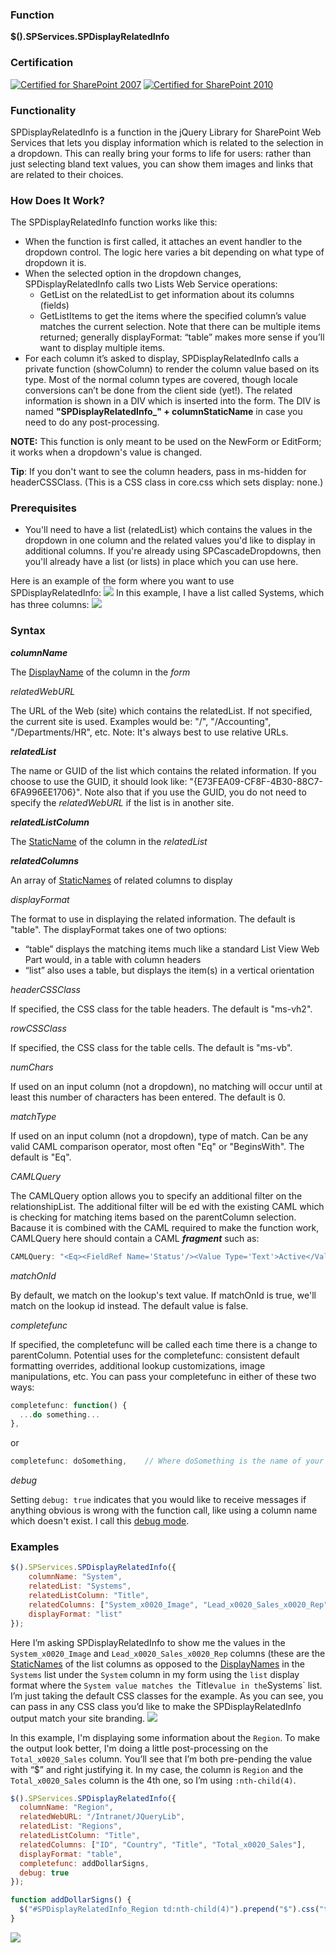 ### Function

**$().SPServices.SPDisplayRelatedInfo**

### Certification

[![Certified for SharePoint 2007](/docs/img/sp2007-cert.jpg)](/docs/glossary/index.md#Certification) [![Certified for SharePoint 2010](/docs/img/sp2010-cert.jpg "Certified for SharePoint 2010")](/docs/glossary/index.md#Certification)

### Functionality

SPDisplayRelatedInfo is a function in the jQuery Library for SharePoint Web Services that lets you display information which is related to the selection in a dropdown. This can really bring your forms to life for users: rather than just selecting bland text values, you can show them images and links that are related to their choices.

### How Does It Work?

The SPDisplayRelatedInfo function works like this:

*   When the function is first called, it attaches an event handler to the dropdown control. The logic here varies a bit depending on what type of dropdown it is.
*   When the selected option in the dropdown changes, SPDisplayRelatedInfo calls two Lists Web Service operations:
    *   GetList on the relatedList to get information about its columns (fields)
    *   GetListItems to get the items where the specified column’s value matches the current selection. Note that there can be multiple items returned; generally displayFormat: “table” makes more sense if you’ll want to display multiple items.
*   For each column it’s asked to display, SPDisplayRelatedInfo calls a private function (showColumn) to render the column value based on its type. Most of the normal column types are covered, though locale conversions can’t be done from the client side (yet!). The related information is shown in a DIV which is inserted into the form. The DIV is named **"SPDisplayRelatedInfo_" + columnStaticName** in case you need to do any post-processing.

**NOTE:** This function is only meant to be used on the NewForm or EditForm; it works when a dropdown's value is changed.

**Tip**: If you don't want to see the column headers, pass in ms-hidden for headerCSSClass. (This is a CSS class in core.css which sets display: none.)

### Prerequisites

*   You'll need to have a list (relatedList) which contains the values in the dropdown in one column and the related values you'd like to display in additional columns. If you're already using SPCascadeDropdowns, then you'll already have a list (or lists) in place which you can use here.

Here is an example of the form where you want to use SPDisplayRelatedInfo:
![](/docs/value-added/img/SPDisplayRelatedInfo1.jpg)
 In this example, I have a list called Systems, which has three columns:
![](/docs/value-added/img/SPDisplayRelatedInfo2.jpg)

### Syntax

**_columnName_**

The [DisplayName](/docs/glossary/index.md#DisplayName) of the column in the _form_

_relatedWebURL_

The URL of the Web (site) which contains the relatedList. If not specified, the current site is used. Examples would be: "/", "/Accounting", "/Departments/HR", etc. Note: It's always best to use relative URLs.

**_relatedList_**

The name or GUID of the list which contains the related information. If you choose to use the GUID, it should look like: "{E73FEA09-CF8F-4B30-88C7-6FA996EE1706}". Note also that if you use the GUID, you do not need to specify the _relatedWebURL_ if the list is in another site.

**_relatedListColumn_**

The [StaticName](/docs/glossary/index.md#StaticName) of the column in the _relatedList_

**_relatedColumns_**

An array of [StaticNames](/docs/glossary/index.md#StaticName) of related columns to display

_displayFormat_

 The format to use in displaying the related information. The default is "table". The displayFormat takes one of two options:

*   “table” displays the matching items much like a standard List View Web Part would, in a table with column headers
*   “list” also uses a table, but displays the item(s) in a vertical orientation

_headerCSSClass_

 If specified, the CSS class for the table headers. The default is "ms-vh2".

_rowCSSClass_

If specified, the CSS class for the table cells. The default is "ms-vb".

_numChars_

If used on an input column (not a dropdown), no matching will occur until at least this number of characters has been entered. The default is 0.

_matchType_

If used on an input column (not a dropdown), type of match. Can be any valid CAML comparison operator, most often "Eq" or "BeginsWith". The default is "Eq".

_CAMLQuery_

The CAMLQuery option allows you to specify an additional filter on the relationshipList. The additional filter will be <And>ed with the existing CAML which is checking for matching items based on the parentColumn selection. Bacause it is combined with the CAML required to make the function work, CAMLQuery here should contain a CAML _**fragment**_ such as:
```javascript
CAMLQuery: "<Eq><FieldRef Name='Status'/><Value Type='Text'>Active</Value></Eq>"
```
_matchOnId_

By default, we match on the lookup's text value. If matchOnId is true, we'll match on the lookup id instead. The default value is false.

_completefunc_

If specified, the completefunc will be called each time there is a change to parentColumn. Potential uses for the completefunc: consistent default formatting overrides, additional lookup customizations, image manipulations, etc. You can pass your completefunc in either of these two ways:
```javascript
completefunc: function() {
  ...do something...
},
```
or
``` javascript
completefunc: doSomething,    // Where doSomething is the name of your function
```

_debug_

Setting `debug: true` indicates that you would like to receive messages if anything obvious is wrong with the function call, like using a column name which doesn't exist. I call this [debug mode](/docs/glossary/index.md#DebugMode).

### Examples
``` javascript
$().SPServices.SPDisplayRelatedInfo({
	columnName: "System",
	relatedList: "Systems",
	relatedListColumn: "Title",
	relatedColumns: ["System_x0020_Image", "Lead_x0020_Sales_x0020_Rep"],
	displayFormat: "list"
});
```
Here I’m asking SPDisplayRelatedInfo to show me the values in the `System_x0020_Image` and `Lead_x0020_Sales_x0020_Rep` columns (these are the [StaticNames](/docs/glossary/index.md#StaticName) of the list columns as opposed to the [DisplayNames](/docs/glossary/index.md#DisplayName) in the `Systems` list under the `System` column in my form using the `list` display format where the `System value matches the `Title` value in the `Systems` list. I’m just taking the default CSS classes for the example. As you can see, you can pass in any CSS class you’d like to make the SPDisplayRelatedInfo output match your site branding.
![](/docs/value-added/img/SPDisplayRelatedInfo3.jpg)

In this example, I'm displaying some information about the `Region`. To make the output look better, I'm doing a little post-processing on the `Total_x0020_Sales` column. You’ll see that I’m both pre-pending the value with “$” and right justifying it. In my case, the column is `Region` and the `Total_x0020_Sales` column is the 4th one, so I’m using `:nth-child(4)`.
``` javascript
$().SPServices.SPDisplayRelatedInfo({       
  columnName: "Region", 
  relatedWebURL: "/Intranet/JQueryLib",
  relatedList: "Regions",
  relatedListColumn: "Title",
  relatedColumns: ["ID", "Country", "Title", "Total_x0020_Sales"],
  displayFormat: "table", 
  completefunc: addDollarSigns,
  debug: true
});

function addDollarSigns() {
  $("#SPDisplayRelatedInfo_Region td:nth-child(4)").prepend("$").css("textAlign", "right");
}
```
![](/docs/value-added/img/SPDisplayRelatedInfo4.png)